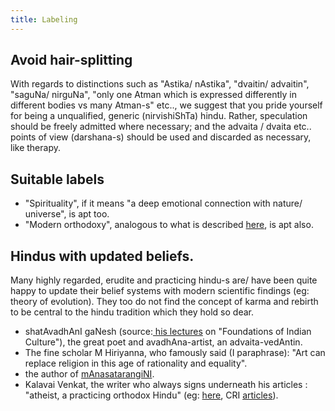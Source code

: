 ```yaml
---
title: Labeling
---
```


## Avoid hair-splitting
With regards to distinctions such as "Astika/ nAstika", "dvaitin/ advaitin", "saguNa/ nirguNa", "only one Atman which is expressed differently in different bodies vs many Atman-s" etc..,  we suggest that you pride yourself for being a unqualified, generic (nirvishiShTa) hindu. Rather, speculation should be freely admitted where necessary; and the advaita / dvaita etc.. points of view (darshana-s) should be used and discarded as necessary, like therapy.

## Suitable labels
- "Spirituality", if it means "a deep emotional connection with nature/ universe", is apt too.
- "Modern orthodoxy", analogous to what is described [here](https://agnimaan.wordpress.com/2015/08/31/modern-orthodoxy-as-a-glue-between-the-ultra-orthodox-and-the-liberal-the-jewish-example/), is apt also.


## Hindus with updated beliefs.

Many highly regarded, erudite and practicing hindu-s are/ have been quite happy to update their belief systems with modern scientific findings (eg: theory of evolution). They too do not find the concept of karma and rebirth to be central to the hindu tradition which they hold so dear.

- shatAvadhAnI gaNesh (source:[ his lectures](https://www.youtube.com/playlist?list=PL2ounFpr5CwJt1MHN2xB8aHe6ip06Olgm) on "Foundations of Indian Culture"), the great poet and avadhAna-artist, an advaita-vedAntin.
- The fine scholar M Hiriyanna, who famously said (I paraphrase): "Art can replace religion in this age of rationality and equality".  
- the author of [mAnasatarangiNI](http://manasataramgini.wordpress.com/).
- Kalavai Venkat, the writer who always signs underneath his articles : "atheist, a practicing orthodox Hindu" (eg: [here](http://www.indiafacts.co.in/chennai-bomb-blast-islamic-psyche/#sthash.sbCudF0Z.DVLvivr8.dpbs), CRI [articles](http://centreright.in/author/kalavai/#.VCwLtHWx3UY)).

